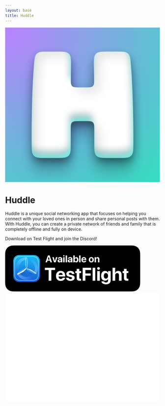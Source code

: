 ```yaml
---
layout: base
title: Huddle
---
```


<head>
  <meta charset="utf-8">
  <meta http-equiv="X-UA-Compatible" content="IE=edge">

  <!-- Begin Jekyll SEO tag v2.7.1 -->
  <title>Huddle</title>
  <meta name="generator" content="Jekyll v3.9.0" />
  <meta property="og:title" content="Huddle" />
  <meta property="og:locale" content="en_US" />
  <meta name="description"
    content="Introducing our new iOS app, “Huddle”! Huddle is a unique social networking app that focuses on helping you connect with your loved ones in person and share personal posts with them. With Huddle, you can create a private network of friends and family that is completely offline and secure." />
  <meta property="og:description"
    content="Introducing our new iOS app, “Huddle”! Huddle is a unique social networking app that focuses on helping you connect with your loved ones in person and share personal posts with them. With Huddle, you can create a private network of friends and family that is completely offline and secure." />
  <link rel="canonical" href="http://localhost:4000/" />
  <meta property="og:url" content="http://localhost:4000/" />
  <meta property="og:site_name" content="Huddle" />
  <meta name="twitter:card" content="summary" />
  <meta property="twitter:title" content="Huddle" />
  <!-- End Jekyll SEO tag -->

  <link rel="stylesheet" href="/assets/css/style.css?v=b6d3a8e9d67a6515e61cb0df006934383440b6cd">
  <script src="https://code.jquery.com/jquery-1.12.4.min.js"
    integrity="sha256-ZosEbRLbNQzLpnKIkEdrPv7lOy9C27hHQ+Xp8a4MxAQ=" crossorigin="anonymous"></script>
  <script src="/assets/js/respond.js"></script>
  <!--[if lt IE 9]>
      <script src="//html5shiv.googlecode.com/svn/trunk/html5.js"></script>
    <![endif]-->
  <!--[if lt IE 8]>
    <link rel="stylesheet" href="/assets/css/ie.css">
    <![endif]-->
  <meta name="viewport" content="width=device-width, initial-scale=1, user-scalable=no">
  <link type="text/css" rel="stylesheet" href="/stylesheets/main.css" />
  <link rel="apple-touch-icon" sizes="180x180" href="/apple-touch-icon.png" />
  <link rel="icon" type="image/png" sizes="32x32" href="/favicon-32x32.png" />
  <link rel="icon" type="image/png" sizes="16x16" href="/favicon-16x16.png" />
  <link rel="manifest" href="/site.webmanifest" />
  <link rel="mask-icon" href="/safari-pinned-tab.svg" color="#5bbad5" />
  <meta name="msapplication-TileColor" content="#da532c" />
  <meta name="theme-color" content="#ffffff" />
</head>
  <div id="title">
    <div id="logo_stack">
      <img class="icon" src="media/Icon-512.png" />
    </div>
    <h1>Huddle</h1>
    <p>
      Huddle is a unique social networking app that focuses on helping you
      connect with your loved ones in person and share personal posts with them. With Huddle, you can create a
      private network of friends and family that is completely offline and fully on device.
    </p>
    <p>Download on Test Flight and join the Discord!</p>
    <div id="logo_stack">
      <a href="https://testflight.apple.com/join/FRg2IPXf"><img src="media/testflight.png" class="logo"></a>
      <a href="https://discord.gg/AbcbpcNwtx"><img src="media/discord.png" class="logo"></a>
    </div>
  </div>
<div id="footer_text">
</div>

